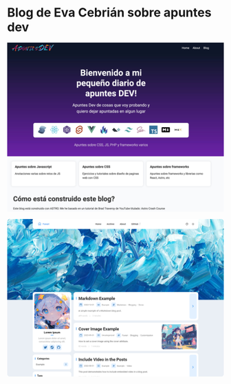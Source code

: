 # Blog de Eva Cebrián sobre apuntes dev

![Preview Image](https://github.com/Eva-Cebrian/apuntesdev/blob/main/src/images/Blog-apuntes-dev.jpg)

![Preview Image](https://raw.githubusercontent.com/saicaca/resource/main/fuwari/home.png)
